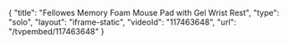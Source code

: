 {
    "title": "Fellowes Memory Foam Mouse Pad with Gel Wrist Rest",
    "type": "solo",
    "layout": "iframe-static",
    "videoId": "117463648",
    "url": "\/tvpembed\/117463648"
}